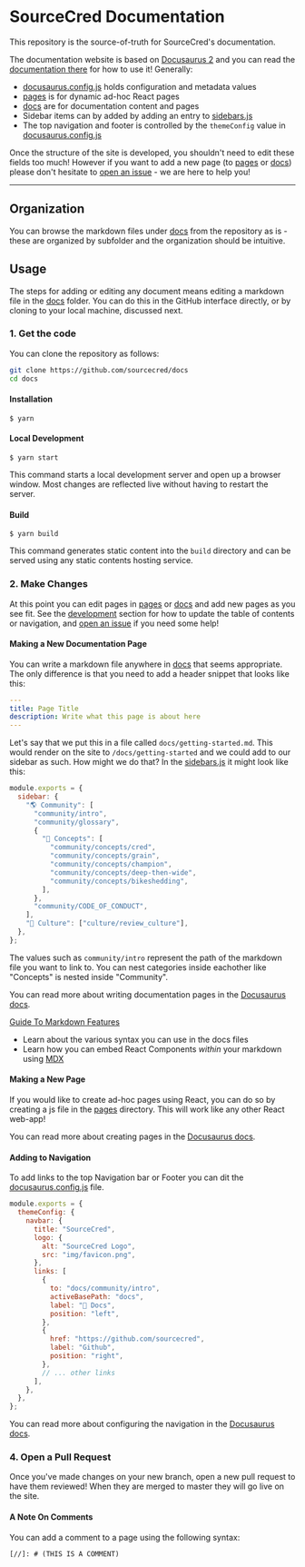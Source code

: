 # SourceCred Documentation

This repository is the source-of-truth for SourceCred's documentation.

The documentation website is based on [Docusaurus 2](https://v2.docusaurus.io/)
and you can read the
[documentation there](https://v2.docusaurus.io/docs/introduction) for how to use
it! Generally:

- [docusaurus.config.js](docusaurus.config.js) holds configuration and metadata
  values
- [pages](pages) is for dynamic ad-hoc React pages
- [docs](docs) are for documentation content and pages
- Sidebar items can by added by adding an entry to [sidebars.js](sidebars.js)
- The top navigation and footer is controlled by the `themeConfig` value in
  [docusaurus.config.js](docusaurus.config.js)

Once the structure of the site is developed, you shouldn't need to edit these
fields too much! However if you want to add a new page (to [pages](pages) or
[docs](docs)) please don't hesitate to
[open an issue](https://github.com/sourcecred/docs/issues) - we are here to help
you!

---

## Organization

You can browse the markdown files under [docs](docs) from the repository as is -
these are organized by subfolder and the organization should be intuitive.

## Usage

The steps for adding or editing any document means editing a markdown file in
the [docs](docs) folder. You can do this in the GitHub interface directly, or by
cloning to your local machine, discussed next.

### 1. Get the code

You can clone the repository as follows:

```bash
git clone https://github.com/sourcecred/docs
cd docs
```

#### Installation

```
$ yarn
```

#### Local Development

```
$ yarn start
```

This command starts a local development server and open up a browser window.
Most changes are reflected live without having to restart the server.

#### Build

```
$ yarn build
```

This command generates static content into the `build` directory and can be
served using any static contents hosting service.

### 2. Make Changes

At this point you can edit pages in [pages](pages) or [docs](docs) and add new
pages as you see fit. See the [development](#development) section for how to
update the table of contents or navigation, and
[open an issue](https://github.com/sourcecred/docs/issues) if you need some
help!

#### Making a New Documentation Page

You can write a markdown file anywhere in [docs](docs) that seems appropriate.
The only difference is that you need to add a header snippet that looks like
this:

```yaml
---
title: Page Title
description: Write what this page is about here
---

```

Let's say that we put this in a file called `docs/getting-started.md`. This
would render on the site to `/docs/getting-started` and we could add to our
sidebar as such. How might we do that? In the [sidebars.js](sidebars.js) it
might look like this:

```js
module.exports = {
  sidebar: {
    "🌎 Community": [
      "community/intro",
      "community/glossary",
      {
        "🧠 Concepts": [
          "community/concepts/cred",
          "community/concepts/grain",
          "community/concepts/champion",
          "community/concepts/deep-then-wide",
          "community/concepts/bikeshedding",
        ],
      },
      "community/CODE_OF_CONDUCT",
    ],
    "🌟 Culture": ["culture/review_culture"],
  },
};
```

The values such as `community/intro` represent the path of the markdown file you
want to link to. You can nest categories inside eachother like "Concepts" is
nested inside "Community".

You can read more about writing documentation pages in the
[Docusaurus docs](https://v2.docusaurus.io/docs/docs).

[Guide To Markdown Features](https://v2.docusaurus.io/docs/markdown-features)

- Learn about the various syntax you can use in the docs files
- Learn how you can embed React Components _within_ your markdown using
  [MDX](https://mdxjs.com)

#### Making a New Page

If you would like to create ad-hoc pages using React, you can do so by creating
a js file in the [pages](pages) directory. This will work like any other React
web-app!

You can read more about creating pages in the
[Docusaurus docs](https://v2.docusaurus.io/docs/creating-pages).

#### Adding to Navigation

To add links to the top Navigation bar or Footer you can dit the
[docusaurus.config.js](docusaurus.config.js) file.

```js
module.exports = {
  themeConfig: {
    navbar: {
      title: "SourceCred",
      logo: {
        alt: "SourceCred Logo",
        src: "img/favicon.png",
      },
      links: [
        {
          to: "docs/community/intro",
          activeBasePath: "docs",
          label: "📖 Docs",
          position: "left",
        },
        {
          href: "https://github.com/sourcecred",
          label: "Github",
          position: "right",
        },
        // ... other links
      ],
    },
  },
};
```

You can read more about configuring the navigation in the
[Docusaurus docs](https://v2.docusaurus.io/docs/docusaurus.config.js#themeconfig).

### 4. Open a Pull Request

Once you've made changes on your new branch, open a new pull request to have
them reviewed! When they are merged to master they will go live on the site.

#### A Note On Comments

You can add a comment to a page using the following syntax:

```
[//]: # (THIS IS A COMMENT)
```
